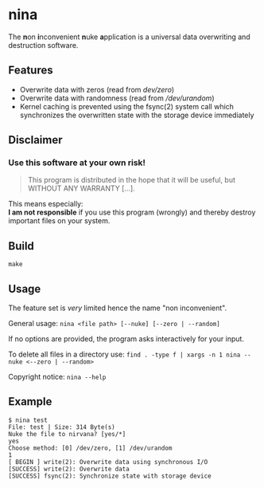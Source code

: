 # nina

The **n**on **i**nconvenient **n**uke **a**pplication is a universal data overwriting and destruction software.

## Features

- Overwrite data with zeros (read from *dev/zero*)
- Overwrite data with randomness (read from */dev/urandom*)
- Kernel caching is prevented using the fsync(2) system call which synchronizes the overwritten state with the storage device immediately

## Disclaimer

### Use this software at your own risk!

> This program is distributed in the hope that it will be useful,
but WITHOUT ANY WARRANTY [...].

This means especially:  
**I am not responsible** if you use this program (wrongly) and thereby destroy
important files on your system.

## Build

`make`

## Usage


The feature set is *very* limited hence the name "non inconvenient".

General usage: `nina <file path> [--nuke] [--zero | --random]`

If no options are provided, the program asks interactively for your input.

To delete all files in a directory use: `find . -type f | xargs -n 1 nina --nuke <--zero | --random>`

Copyright notice: `nina --help`

## Example

```
$ nina test
File: test | Size: 314 Byte(s)
Nuke the file to nirvana? [yes/*]
yes
Choose method: [0] /dev/zero, [1] /dev/urandom
1
[ BEGIN ] write(2): Overwrite data using synchronous I/O
[SUCCESS] write(2): Overwrite data
[SUCCESS] fsync(2): Synchronize state with storage device
```
